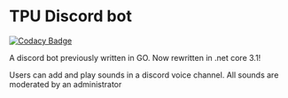 # TPU Discord bot

[![Codacy Badge](https://api.codacy.com/project/badge/Grade/cabdb7d6a21f4958b9a41ecdd2a67c4b)](https://app.codacy.com/gh/newtpuandre/TPUDISCORDBOT?utm_source=github.com&utm_medium=referral&utm_content=newtpuandre/TPUDISCORDBOT&utm_campaign=Badge_Grade)

A discord bot previously written in GO. Now rewritten in .net core 3.1!

Users can add and play sounds in a discord voice channel. All sounds are moderated by an administrator
